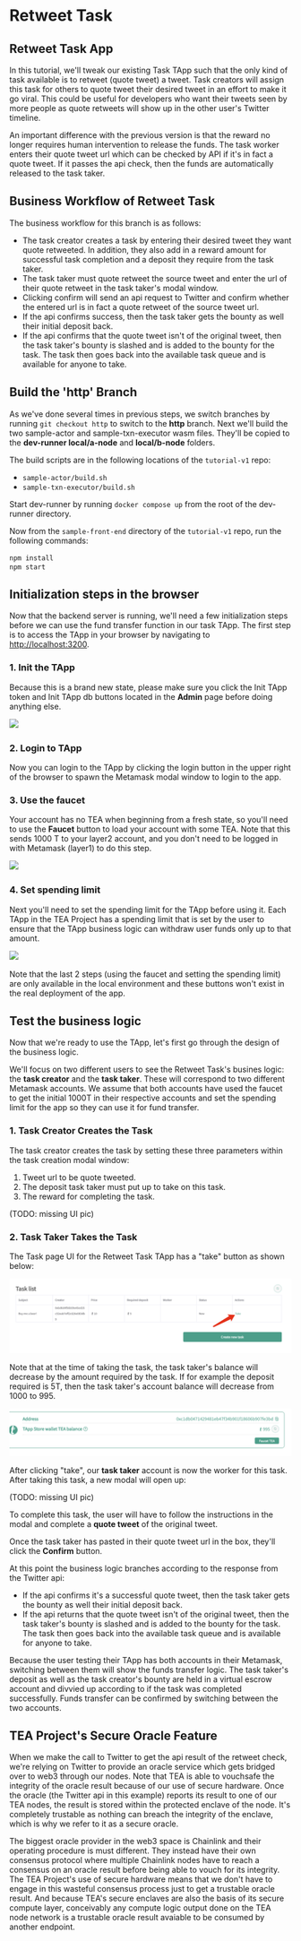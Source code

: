 # Retweet Task

## Retweet Task App

In this tutorial, we'll tweak our existing Task TApp such that the only kind of task available is to retweet (quote tweet) a tweet. Task creators will assign this task for others to quote tweet their desired tweet in an effort to make it go viral. This could be useful for developers who want their tweets seen by more people as quote retweets will show up in the other user's Twitter timeline.

An important difference with the previous version is that the reward no longer requires human intervention to release the funds. The task worker enters their quote tweet url which can be checked by API if it's in fact a quote tweet. If it passes the api check, then the funds are automatically released to the task taker.

## Business Workflow of Retweet Task

The business workflow for this branch is as follows:

* The task creator creates a task by entering their desired tweet they want quote retweeted. In addition, they also add in a reward amount for successful task completion and a deposit they require from the task taker.
* The task taker must quote retweet the source tweet and enter the url of their quote retweet in the task taker's modal window.
* Clicking confirm will send an api request to Twitter and confirm whether the entered url is in fact a quote retweet of the source tweet url.
* If the api confirms success, then the task taker gets the bounty as well their initial deposit back.
* If the api confirms that the quote tweet isn't of the original tweet, then the task taker's bounty is slashed and is added to the bounty for the task. The task then goes back into the available task queue and is available for anyone to take.

## Build the 'http' Branch

As we've done several times in previous steps, we switch branches by running `git checkout http` to switch to the **http** branch. Next we'll build the two sample-actor and sample-txn-executor wasm files. They'll be copied to the **dev-runner local/a-node** and **local/b-node** folders. 

The build scripts are in the following locations of the `tutorial-v1` repo:

* `sample-actor/build.sh`
* `sample-txn-executor/build.sh`

Start dev-runner by running `docker compose up` from the root of the dev-runner directory.

Now from the `sample-front-end` directory of the `tutorial-v1` repo, run the following commands:

````
npm install
npm start
````

## Initialization steps in the browser

Now that the backend server is running, we'll need a few initialization steps before we can use the fund transfer function in our task TApp. The first step is to access the TApp in your browser by navigating to [http://localhost:3200](http://localhost:3200).

### 1. Init the TApp

Because this is a brand new state, please make sure you click the Init TApp token and Init TApp db buttons located in the **Admin** page before doing anything else.

![](https://user-images.githubusercontent.com/86096370/227608431-89da24e9-03d6-4e91-a28e-e14f63d02952.png)

### 2.  Login to TApp

Now you can login to the TApp by clicking the login button in the upper right of the browser to spawn the Metamask modal window to login to the app.

### 3. Use the faucet

Your account has no TEA when beginning from a fresh state, so you'll need to use the **Faucet** button to load your account with some TEA. Note that this sends 1000 T to your layer2 account, and you don't need to be logged in with Metamask (layer1) to do this step.

![](https://user-images.githubusercontent.com/86096370/227608440-e8c2de65-149a-4de1-8051-f19028f7551b.png)

### 4. Set spending limit

Next you'll need to set the spending limit for the TApp before using it. Each TApp in the TEA Project has a spending limit that is set by the user to ensure that the TApp business logic can withdraw user funds only up to that amount.

![](https://user-images.githubusercontent.com/86096370/227608436-80601f38-e2a4-4211-b21c-677d8e782265.png)

Note that the last 2 steps (using the faucet and setting the spending limit) are only available in the local environment and these buttons won't exist in the real deployment of the app.

## Test the business logic

Now that we're ready to use the TApp, let's first go through the design of the business logic.

We'll focus on two different users to see the Retweet Task's busines logic: the **task creator** and the **task taker**. These will correspond to two different Metamask accounts. We assume that both accounts have used the faucet to get the initial 1000T in their respective accounts and set the spending limit for the app so they can use it for fund transfer.

### 1. Task Creator Creates the Task

The task creator creates the task by setting these three parameters within the task creation modal window:

1. Tweet url to be quote tweeted.
1. The deposit task taker must put up to take on this task.
1. The reward for completing the task.

(TODO: missing UI pic)

### 2. Task Taker Takes the Task

The Task page UI for the Retweet Task TApp has a "take" button as shown below:

![Pasted image 20230317091008.png](../../../Pasted%20image%2020230317091008.png)

Note that at the time of taking the task, the task taker's balance will decrease by the amount required by the task. If for example the deposit required is 5T, then the task taker's account balance will decrease from 1000 to 995. 

![Pasted image 20230317091328.png](../../../Pasted%20image%2020230317091328.png)

After clicking "take", our **task taker** account is now the worker for this task. After taking this task, a new modal will open up:

(TODO: missing UI pic)

To complete this task, the user will have to follow the instructions in the modal and complete a **quote tweet** of the original tweet. 

Once the task taker has pasted in their quote tweet url in the box, they'll click the **Confirm** button.

At this point the business logic branches according to the response from the Twitter api:

* If the api confirms it's a successful quote tweet, then the task taker gets the bounty as well their initial deposit back.
* If the api returns that the quote tweet isn't of the original tweet, then the task taker's bounty is slashed and is added to the bounty for the task. The task then goes back into the available task queue and is available for anyone to take.

Because the user testing their TApp has both accounts in their Metamask, switching between them will show the funds transfer logic. The task taker's deposit as well as the task creator's bounty are held in a virtual escrow account and divvied up according to if the task was completed successfully. Funds transfer can be confirmed by switching between the two accounts.

## TEA Project's Secure Oracle Feature

When we make the call to Twitter to get the api result of the retweet check, we're relying on Twitter to provide an oracle service which gets bridged over to web3 through our nodes. Note that TEA is able to vouchsafe the integrity of the oracle result because of our use of secure hardware. Once the oracle (the Twitter api in this example) reports its result to one of our TEA nodes, the result is stored within the protected enclave of the node. It's completely trustable as nothing can breach the integrity of the enclave, which is why we refer to it as a secure oracle.

The biggest oracle provider in the web3 space is Chainlink and their operating procedure is must different. They instead have their own consensus protocol where multiple Chainlink nodes have to reach a consensus on an oracle result before being able to vouch for its integrity. The TEA Project's use of secure hardware means that we don't have to engage in this wasteful consensus process just to get a trustable oracle result. And because TEA's secure enclaves are also the basis of its secure compute layer, conceivably any compute logic output done on the TEA node network is a trustable oracle result avaiable to be consumed by another endpoint.
